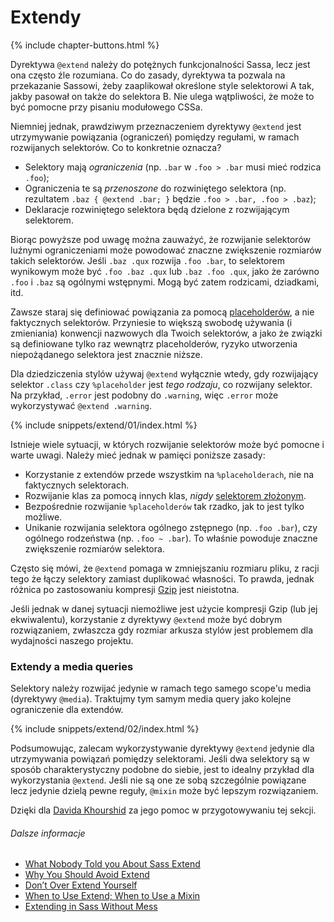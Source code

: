 
# Extendy

{% include chapter-buttons.html %}

Dyrektywa `@extend` należy do potężnych funkcjonalności Sassa, lecz jest ona często źle rozumiana. Co do zasady, dyrektywa ta pozwala na przekazanie Sassowi, żeby zaaplikował określone style selektorowi A tak, jakby pasował on także do selektora B. Nie ulega wątpliwości, że może to być pomocne przy pisaniu modułowego CSSa.

Niemniej jednak, prawdziwym przeznaczeniem dyrektywy `@extend` jest utrzymywanie powiązania (ograniczeń) pomiędzy regułami, w ramach rozwijanych selektorów. Co to konkretnie oznacza?

- Selektory mają *ograniczenia* (np. `.bar` w `.foo > .bar` musi mieć rodzica `.foo`);
- Ograniczenia te są *przenoszone* do rozwiniętego selektora (np. rezultatem `.baz { @extend .bar; }` będzie `.foo > .bar, .foo > .baz`);
- Deklaracje rozwiniętego selektora będą dzielone z rozwijającym selektorem.

Biorąc powyższe pod uwagę można zauważyć, że rozwijanie selektorów luźnymi ograniczeniami może powodować znaczne zwiększenie rozmiarów takich selektorów. Jeśli `.baz .qux` rozwija `.foo .bar`, to selektorem wynikowym może być `.foo .baz .qux` lub `.baz .foo .qux`, jako że zarówno `.foo` i `.baz` są ogólnymi wstępnymi. Mogą być zatem rodzicami, dziadkami, itd.

Zawsze staraj się definiować powiązania za pomocą [placeholderów](http://www.sitepoint.com/sass-reference/placeholders/), a nie faktycznych selektorów. Przyniesie to większą swobodę używania (i zmieniania) konwencji nazwowych dla Twoich selektorów, a jako że związki są definiowane tylko raz wewnątrz placeholderów, ryzyko utworzenia niepożądanego selektora jest znacznie niższe.

Dla dziedziczenia stylów używaj `@extend` wyłącznie wtedy, gdy rozwijający selektor `.class` czy `%placeholder` jest _tego rodzaju_, co rozwijany selektor. Na przykład, `.error` jest podobny do `.warning`, więc `.error` może wykorzystywać `@extend .warning`.

{% include snippets/extend/01/index.html %}

Istnieje wiele sytuacji, w których rozwijanie selektorów może być pomocne i warte uwagi. Należy mieć jednak w pamięci poniższe zasady:

* Korzystanie z extendów przede wszystkim na `%placeholderach`, nie na faktycznych selektorach.
* Rozwijanie klas za pomocą innych klas, _nigdy_ [selektorem złożonym](http://www.w3.org/TR/selectors4/#syntax).
* Bezpośrednie rozwijanie `%placeholderów` tak rzadko, jak to jest tylko możliwe.
* Unikanie rozwijania selektora ogólnego zstępnego (np. `.foo .bar`), czy ogólnego rodzeństwa (np. `.foo ~ .bar`). To właśnie powoduje znaczne zwiększenie rozmiarów selektora.

<div class="note">
  <p>Często się mówi, że <code>@extend</code> pomaga w zmniejszaniu rozmiaru pliku, z racji tego że łączy selektory zamiast duplikować własności. To prawda, jednak różnica po zastosowaniu kompresji <a href="http://en.wikipedia.org/wiki/Gzip">Gzip</a> jest nieistotna.</p>
  <p>Jeśli jednak w danej sytuacji niemożliwe jest użycie kompresji Gzip (lub jej ekwiwalentu), korzystanie z dyrektywy <code>@extend</code> może być dobrym rozwiązaniem, zwłaszcza gdy rozmiar arkusza stylów jest problemem dla wydajności naszego projektu.</p>
</div>

### Extendy a media queries

Selektory należy rozwijać jedynie w ramach tego samego scope'u media (dyrektywy `@media`). Traktujmy tym samym media query jako kolejne ograniczenie dla extendów.

{% include snippets/extend/02/index.html %}

Podsumowując, zalecam wykorzystywanie dyrektywy `@extend` jedynie dla utrzymywania powiązań pomiędzy selektorami. Jeśli dwa selektory są w sposób charakterystyczny podobne do siebie, jest to idealny przykład dla wykorzystania `@extend`. Jeśli nie są one ze sobą szczególnie powiązane lecz jedynie dzielą pewne reguły, `@mixin` może być lepszym rozwiązaniem.

<div class="note">
  <p>Dzięki dla <a href="https://twitter.com/davidkpiano">Davida Khourshid</a> za jego pomoc w przygotowywaniu tej sekcji.</p>
</div>

###### Dalsze informacje

* [What Nobody Told you About Sass Extend](http://www.sitepoint.com/sass-extend-nobody-told-you/)
* [Why You Should Avoid Extend](http://www.sitepoint.com/avoid-sass-extend/)
* [Don’t Over Extend Yourself](http://pressupinc.com/blog/2014/11/dont-overextend-yourself-in-sass/)
* [When to Use Extend; When to Use a Mixin](http://csswizardry.com/2014/11/when-to-use-extend-when-to-use-a-mixin/)
* [Extending in Sass Without Mess](http://www.smashingmagazine.com/2015/05/04/extending-in-sass-without-mess/)
